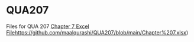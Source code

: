 # QUA207
Files for QUA 207
[Chapter 7 Excel File](https://github.com/maalqurashi/QUA207/blob/main/Chapter%207.xlsx)https://github.com/maalqurashi/QUA207/blob/main/Chapter%207.xlsx)

